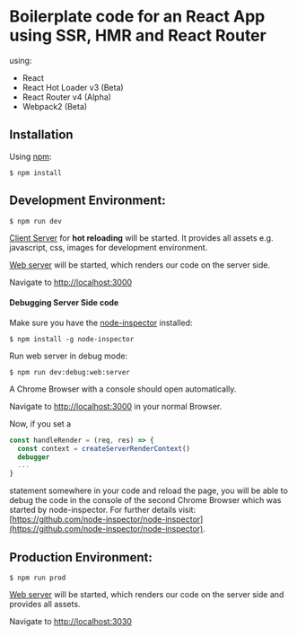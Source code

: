 # Boilerplate code for an React App using SSR, HMR and React Router

using:

- React
- React Hot Loader v3 (Beta)
- React Router v4 (Alpha)
- Webpack2 (Beta)

## Installation
Using [npm](https://www.npmjs.com/):
```
$ npm install
```

## Development Environment:
```
$ npm run dev
```

[Client Server](http://localhost:8080/webpack-dev-server) for **hot reloading** will be started. It provides all assets 
e.g. javascript, css, images for development environment.

[Web server](http://localhost:3000) will be started, which renders our code on the server side.

Navigate to [http://localhost:3000](http://localhost:3000)

#### Debugging Server Side code
Make sure you have the [node-inspector](https://github.com/node-inspector/node-inspector) installed:

```
$ npm install -g node-inspector
```

Run web server in debug mode:
```
$ npm run dev:debug:web:server
```

A Chrome Browser with a console should open automatically.

Navigate to [http://localhost:3000](http://localhost:3000) in your normal Browser.

Now, if you set a

```js 
const handleRender = (req, res) => {
  const context = createServerRenderContext()
  debugger
  ...
}  
``` 
statement somewhere in your code and reload the page, you will be able to debug the code in the console of the 
second Chrome Browser which was started by node-inspector. For further details visit:
[https://github.com/node-inspector/node-inspector](https://github.com/node-inspector/node-inspector). 


## Production Environment:
```
$ npm run prod
```

[Web server](http://localhost:3030) will be started, which renders our code on the server side and provides all assets.

Navigate to [http://localhost:3030](http://localhost:3030)
